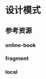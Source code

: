 # 设计模式

<!--ts-->


<!-- Created by https://github.com/ekalinin/github-markdown-toc -->
<!-- Added by: kuanhsiaokuo, at: Sat Jul  9 22:46:06 CST 2022 -->

<!--te-->

## 参考资源

### online-book

### fragment

### local